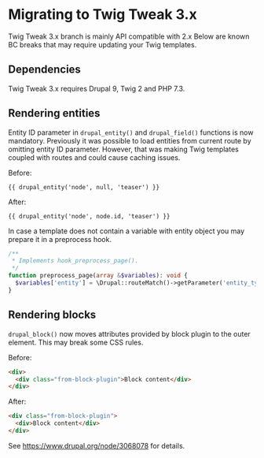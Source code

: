# Migrating to Twig Tweak 3.x

Twig Tweak 3.x branch is mainly API compatible with 2.x
Below are known BC breaks that may require updating your Twig templates.

## Dependencies
Twig Tweak 3.x requires Drupal 9, Twig 2 and PHP 7.3.

## Rendering entities
Entity ID parameter in `drupal_entity()` and `drupal_field()` functions is now
mandatory. Previously it was possible to load entities from current route by
omitting entity ID parameter. However, that was making Twig templates coupled
with routes and could cause caching issues.

Before:
```twig
{{ drupal_entity('node', null, 'teaser') }}
```

After:
```twig
{{ drupal_entity('node', node.id, 'teaser') }}
```

In case a template does not contain a variable with entity object you may
prepare it in a preprocess hook.
```php
/**
 * Implements hook_preprocess_page().
 */
function preprocess_page(array &$variables): void {
  $variables['entity'] = \Drupal::routeMatch()->getParameter('entity_type');
}
```

## Rendering blocks
`drupal_block()` now moves attributes provided by block plugin to the outer
element. This may break some CSS rules.

Before:
```HTML
<div>
  <div class="from-block-plugin">Block content</div>
</div>
```

After:
```HTML
<div class="from-block-plugin">
  <div>Block content</div>
</div>
```

See https://www.drupal.org/node/3068078 for details.
